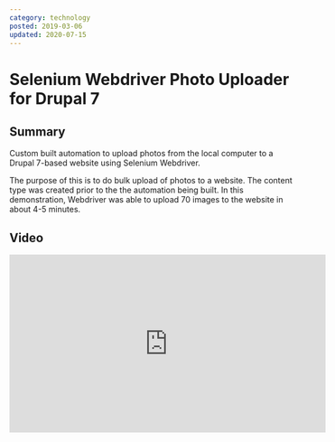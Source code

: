 ```yaml
---
category: technology
posted: 2019-03-06
updated: 2020-07-15
---
```


# Selenium Webdriver Photo Uploader for Drupal 7

## Summary

Custom built automation to upload photos from the local computer to a Drupal 7-based website using Selenium Webdriver. 

The purpose of this is to do bulk upload of photos to a website. The content type was created prior to the the automation being built.  In this demonstration, Webdriver was able to upload 70 images to the website in about 4-5 minutes. 

## Video

<iframe width="560" height="315" src="https://www.youtube.com/embed/u9GEorcCYfw" frameborder="0" allow="accelerometer; autoplay; encrypted-media; gyroscope; picture-in-picture" allowfullscreen></iframe>

